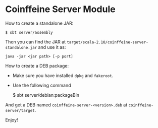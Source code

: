 Coinffeine Server Module
========================

How to create a standalone JAR:

    $ sbt server/assembly

Then you can find the JAR at
`target/scala-2.10/coinffeine-server-standalone.jar` and use it as:

    java -jar <jar path> [-p port]

How to create a DEB package:

 * Make sure you have installed `dpkg` and `fakeroot`.
 * Use the following command

    $ sbt server/debian:packageBin

And get a DEB named `coinffeine-server-<version>.deb` at `coinffeine-server/target`.

Enjoy!

